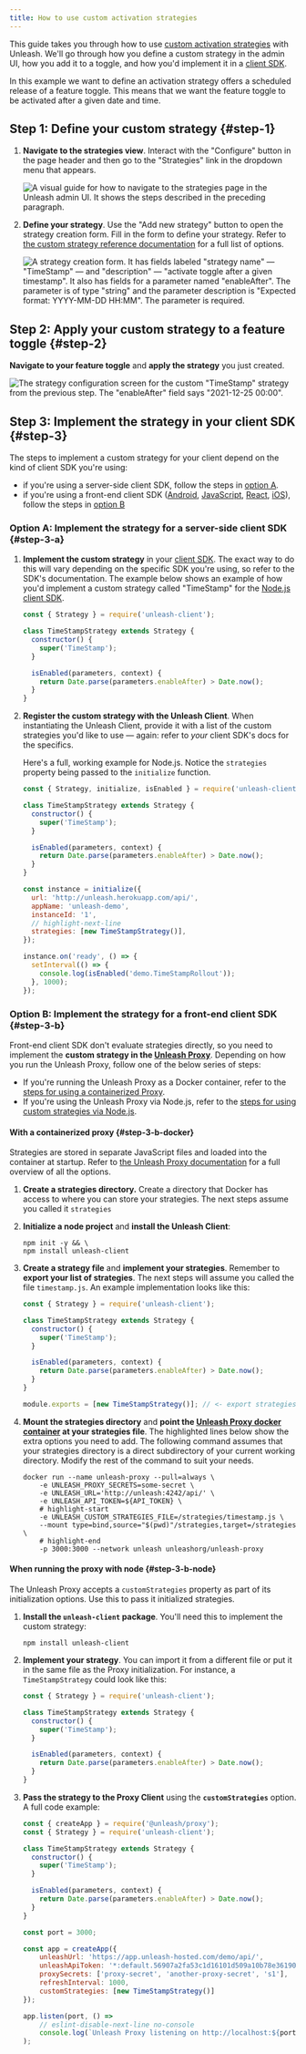 ```yaml
---
title: How to use custom activation strategies
---
```


This guide takes you through how to use [custom activation strategies](../advanced/custom-activation-strategy.md) with Unleash. We'll go through how you define a custom strategy in the admin UI, how you add it to a toggle, and how you'd implement it in a [client SDK](../sdks/index.md).

In this example we want to define an activation strategy offers a scheduled release of a feature toggle. This means that we want the feature toggle to be activated after a given date and time.

## Step 1: Define your custom strategy {#step-1}

1. **Navigate to the strategies view**. Interact with the "Configure" button in the page header and then go to the "Strategies" link in the dropdown menu that appears.

    ![A visual guide for how to navigate to the strategies page in the Unleash admin UI. It shows the steps described in the preceding paragraph.](/img/custom-strategy-navigation.png)

2. **Define your strategy**. Use the "Add new strategy" button to open the strategy creation form. Fill in the form to define your strategy. Refer to [the custom strategy reference documentation](../advanced/custom-activation-strategy.md#definition) for a full list of options.

   ![A strategy creation form. It has fields labeled "strategy name" — "TimeStamp" — and "description" — "activate toggle after a given timestamp". It also has fields for a parameter named "enableAfter". The parameter is of type "string" and the parameter description is "Expected format: YYYY-MM-DD HH:MM". The parameter is required.](/img/timestamp_create_strategy.png)


## Step 2: Apply your custom strategy to a feature toggle {#step-2}

**Navigate to your feature toggle** and **apply the strategy** you just created.

![The strategy configuration screen for the custom "TimeStamp" strategy from the previous step. The "enableAfter" field says "2021-12-25 00:00".](/img/timestamp_use_strategy.png)

## Step 3: Implement the strategy in your client SDK {#step-3}

The steps to implement a custom strategy for your client depend on the kind of client SDK you're using:

- if you're using a server-side client SDK, follow the steps in [option A](#step-3-a "Step 3 option A: implement the strategy for a server-side client SDK").
- if you're using a front-end client SDK ([Android](../sdks/android-proxy.md), [JavaScript](../sdks/proxy-javascript.md), [React](../sdks/proxy-react.md), [iOS](../sdks/proxy-ios.md)), follow the steps in [option B](#step-3-b "Step 3 option B: implementing the strategy for a front-end client SDK")

### Option A: Implement the strategy for a server-side client SDK {#step-3-a}

1. **Implement the custom strategy** in your [client SDK](../sdks/index.md). The exact way to do this will vary depending on the specific SDK you're using, so refer to the SDK's documentation. The example below shows an example of how you'd implement a custom strategy called "TimeStamp" for the [Node.js client SDK](../sdks/node.md).

   ```js
   const { Strategy } = require('unleash-client');

   class TimeStampStrategy extends Strategy {
     constructor() {
       super('TimeStamp');
     }

     isEnabled(parameters, context) {
       return Date.parse(parameters.enableAfter) > Date.now();
     }
   }
   ```

2. **Register the custom strategy with the Unleash Client**.  When instantiating the Unleash Client, provide it with a list of the custom strategies you'd like to use — again: refer to _your_ client SDK's docs for the specifics.

   Here's a full, working example for Node.js. Notice the `strategies` property being passed to the `initialize` function.

   ```js
   const { Strategy, initialize, isEnabled } = require('unleash-client');

   class TimeStampStrategy extends Strategy {
     constructor() {
       super('TimeStamp');
     }

     isEnabled(parameters, context) {
       return Date.parse(parameters.enableAfter) > Date.now();
     }
   }

   const instance = initialize({
     url: 'http://unleash.herokuapp.com/api/',
     appName: 'unleash-demo',
     instanceId: '1',
     // highlight-next-line
     strategies: [new TimeStampStrategy()],
   });

   instance.on('ready', () => {
     setInterval(() => {
       console.log(isEnabled('demo.TimeStampRollout'));
     }, 1000);
   });

   ```

### Option B: Implement the strategy for a front-end client SDK {#step-3-b}

Front-end client SDK don't evaluate strategies directly, so you need to implement the **custom strategy in the [Unleash Proxy](../sdks/unleash-proxy.md)**. Depending on how you run the Unleash Proxy, follow one of the below series of steps:
- If you're running the Unleash Proxy as a Docker container, refer to the [steps for using a containerized Proxy](#step-3-b-docker).
- If you're using the Unleash Proxy via Node.js, refer to the [steps for using custom strategies via Node.js](#step-3-b-node).

#### With a containerized proxy {#step-3-b-docker}

Strategies are stored in separate JavaScript files and loaded into the container at startup. Refer to [the Unleash Proxy documentation](../sdks/unleash-proxy.md) for a full overview of all the options.

1. **Create a strategies directory.** Create a directory that Docker has access to where you can store your strategies. The next steps assume you called it `strategies`
2. **Initialize a node project** and **install the Unleash Client**:

   ``` shell
   npm init -y && \
   npm install unleash-client
   ```

3. **Create a strategy file** and **implement your strategies**. Remember to **export your list of strategies**. The next steps will assume you called the file `timestamp.js`.  An example implementation looks like this:

   ``` js
   const { Strategy } = require('unleash-client');

   class TimeStampStrategy extends Strategy {
     constructor() {
       super('TimeStamp');
     }

     isEnabled(parameters, context) {
       return Date.parse(parameters.enableAfter) > Date.now();
     }
   }

   module.exports = [new TimeStampStrategy()]; // <- export strategies
   ```

4. **Mount the strategies directory** and **point the [Unleash Proxy docker container](https://hub.docker.com/r/unleashorg/unleash-proxy) at your strategies file**. The highlighted lines below show the extra options you need to add. The following command assumes that your strategies directory is a direct subdirectory of your current working directory. Modify the rest of the command to suit your needs.

   ``` shell
   docker run --name unleash-proxy --pull=always \
       -e UNLEASH_PROXY_SECRETS=some-secret \
       -e UNLEASH_URL='http://unleash:4242/api/' \
       -e UNLEASH_API_TOKEN=${API_TOKEN} \
       # highlight-start
       -e UNLEASH_CUSTOM_STRATEGIES_FILE=/strategies/timestamp.js \
       --mount type=bind,source="$(pwd)"/strategies,target=/strategies \
       # highlight-end
       -p 3000:3000 --network unleash unleashorg/unleash-proxy
   ```

#### When running the proxy with node {#step-3-b-node}

The Unleash Proxy accepts a `customStrategies` property as part of its initialization options. Use this to pass it initialized strategies.




1. **Install the `unleash-client` package**. You'll need this to implement the custom strategy:

   ``` shell
   npm install unleash-client
   ```

2. **Implement your strategy**. You can import it from a different file or put it in the same file as the Proxy initialization. For instance, a `TimeStampStrategy` could look like this:

   ``` js
   const { Strategy } = require('unleash-client');

   class TimeStampStrategy extends Strategy {
     constructor() {
       super('TimeStamp');
     }

     isEnabled(parameters, context) {
       return Date.parse(parameters.enableAfter) > Date.now();
     }
   }
   ```

3. **Pass the strategy to the Proxy Client** using the **`customStrategies`** option. A full code example:

   ``` javascript
   const { createApp } = require('@unleash/proxy');
   const { Strategy } = require('unleash-client');

   class TimeStampStrategy extends Strategy {
     constructor() {
       super('TimeStamp');
     }

     isEnabled(parameters, context) {
       return Date.parse(parameters.enableAfter) > Date.now();
     }
   }

   const port = 3000;

   const app = createApp({
       unleashUrl: 'https://app.unleash-hosted.com/demo/api/',
       unleashApiToken: '*:default.56907a2fa53c1d16101d509a10b78e36190b0f918d9f122d',
       proxySecrets: ['proxy-secret', 'another-proxy-secret', 's1'],
       refreshInterval: 1000,
       customStrategies: [new TimeStampStrategy()]
   });

   app.listen(port, () =>
       // eslint-disable-next-line no-console
       console.log(`Unleash Proxy listening on http://localhost:${port}/proxy`),
   );
   ```
